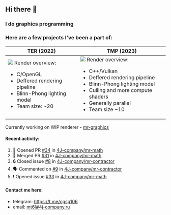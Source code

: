 ## Hi there 👋
### I do graphics programming
### Here are a few projects I've been a part of:  

TER (2022)            |  TMP (2023)
-------------------------|-------------------------
![](images/ter_screenshot_00_upscaled.png) Render overview: <br><ul><li> C/OpenGL <li> Deffered rendering pipeline <li> Blinn-Phong lighting model <li> Team size: ~20 | ![](images/tmp_screenshot_01_upscaled.png) Render overview: <br><ul><li> C++/Vulkan <li> Deffered rendering pipeline <li> Blinn-Phong lighting model <li> Culling and more compute shaders <li> Generally parallel <li> Team size ~10

Currently working on WIP renderer - [mr-graphics](https://github.com/4J-company/mr-graphics)  

#### Recent activity:
<!--START_SECTION:activity-->
1. 💪 Opened PR [#34](https://github.com/4J-company/mr-math/pull/34) in [4J-company/mr-math](https://github.com/4J-company/mr-math)
2. 🎉 Merged PR [#31](https://github.com/4J-company/mr-math/pull/31) in [4J-company/mr-math](https://github.com/4J-company/mr-math)
3. 🔒 Closed issue [#8](https://github.com/4J-company/mr-contractor/issues/8) in [4J-company/mr-contractor](https://github.com/4J-company/mr-contractor)
4. 🗣 Commented on [#9](https://github.com/4J-company/mr-contractor/pull/9#issuecomment-2843792008) in [4J-company/mr-contractor](https://github.com/4J-company/mr-contractor)
5. ❗ Opened issue [#33](https://github.com/4J-company/mr-math/issues/33) in [4J-company/mr-math](https://github.com/4J-company/mr-math)
<!--END_SECTION:activity-->

#### Contact me here:
 - telegram: https://t.me/cgsg106
 - email:    mt6@4j-company.ru
